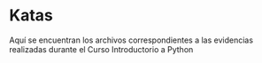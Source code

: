 # Katas
Aquí se encuentran los archivos correspondientes a las evidencias realizadas durante el Curso Introductorio a Python
